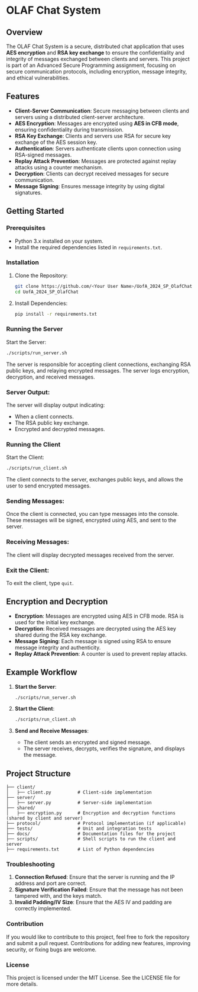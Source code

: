 
# OLAF Chat System

## Overview
The OLAF Chat System is a secure, distributed chat application that uses **AES encryption** and **RSA key exchange** to ensure the confidentiality and integrity of messages exchanged between clients and servers. This project is part of an Advanced Secure Programming assignment, focusing on secure communication protocols, including encryption, message integrity, and ethical vulnerabilities.

## Features
- **Client-Server Communication**: Secure messaging between clients and servers using a distributed client-server architecture.
- **AES Encryption**: Messages are encrypted using **AES in CFB mode**, ensuring confidentiality during transmission.
- **RSA Key Exchange**: Clients and servers use RSA for secure key exchange of the AES session key.
- **Authentication**: Servers authenticate clients upon connection using RSA-signed messages.
- **Replay Attack Prevention**: Messages are protected against replay attacks using a counter mechanism.
- **Decryption**: Clients can decrypt received messages for secure communication.
- **Message Signing**: Ensures message integrity by using digital signatures.

## Getting Started

### Prerequisites
- Python 3.x installed on your system.
- Install the required dependencies listed in `requirements.txt`.

### Installation

1. Clone the Repository:
   ```bash
   git clone https://github.com/<Your User Name>/UofA_2024_SP_OlafChat.git
   cd UofA_2024_SP_OlafChat
   ```

2. Install Dependencies:
   ```bash
   pip install -r requirements.txt
   ```

### Running the Server

Start the Server:
```bash
./scripts/run_server.sh
```
The server is responsible for accepting client connections, exchanging RSA public keys, and relaying encrypted messages. The server logs encryption, decryption, and received messages.

### Server Output:
The server will display output indicating:
- When a client connects.
- The RSA public key exchange.
- Encrypted and decrypted messages.

### Running the Client

Start the Client:
```bash
./scripts/run_client.sh
```
The client connects to the server, exchanges public keys, and allows the user to send encrypted messages.

### Sending Messages:
Once the client is connected, you can type messages into the console. These messages will be signed, encrypted using AES, and sent to the server.

### Receiving Messages:
The client will display decrypted messages received from the server.

### Exit the Client:
To exit the client, type `quit`.

## Encryption and Decryption

- **Encryption**: Messages are encrypted using AES in CFB mode. RSA is used for the initial key exchange.
- **Decryption**: Received messages are decrypted using the AES key shared during the RSA key exchange.
- **Message Signing**: Each message is signed using RSA to ensure message integrity and authenticity.
- **Replay Attack Prevention**: A counter is used to prevent replay attacks.

## Example Workflow

1. **Start the Server**:
   ```bash
   ./scripts/run_server.sh
   ```

2. **Start the Client**:
   ```bash
   ./scripts/run_client.sh
   ```

3. **Send and Receive Messages**:
   - The client sends an encrypted and signed message.
   - The server receives, decrypts, verifies the signature, and displays the message.

## Project Structure

```plaintext
├── client/
│   ├── client.py          # Client-side implementation
├── server/
│   ├── server.py          # Server-side implementation
├── shared/
│   ├── encryption.py      # Encryption and decryption functions (shared by client and server)
├── protocol/              # Protocol implementation (if applicable)
├── tests/                 # Unit and integration tests
├── docs/                  # Documentation files for the project
├── scripts/               # Shell scripts to run the client and server
├── requirements.txt       # List of Python dependencies
```

### Troubleshooting

1. **Connection Refused**: Ensure that the server is running and the IP address and port are correct.
2. **Signature Verification Failed**: Ensure that the message has not been tampered with, and the keys match.
3. **Invalid Padding/IV Size**: Ensure that the AES IV and padding are correctly implemented.

### Contribution
If you would like to contribute to this project, feel free to fork the repository and submit a pull request. Contributions for adding new features, improving security, or fixing bugs are welcome.

### License
This project is licensed under the MIT License. See the LICENSE file for more details.
